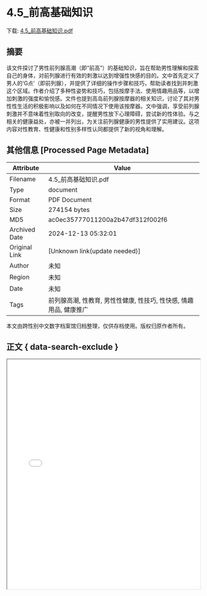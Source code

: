 # 4.5_前高基础知识

<!-- tcd_download_link -->
下载: <a href="../4.5_前高基础知识.pdf" download>4.5_前高基础知识.pdf</a>
<!-- tcd_download_link_end -->

## 摘要

<!-- tcd_abstract -->
该文件探讨了男性前列腺高潮（即“前高”）的基础知识，旨在帮助男性理解和探索自己的身体，对前列腺进行有效的刺激以达到增强性快感的目的。文中首先定义了男人的‘G点’（即前列腺），并提供了详细的操作步骤和技巧，帮助读者找到并刺激这个区域。作者介绍了多种性姿势和技巧，包括按摩手法、使用情趣用品等，以增加刺激的强度和愉悦感。文件也提到高岛前列腺按摩器的相关知识，讨论了其对男性性生活的积极影响以及如何在不同情况下使用该按摩器。文中强调，享受前列腺刺激并不意味着性别取向的改变，提醒男性放下心理障碍，尝试新的性体验。与之相关的健康益处，亦被一并列出，为关注前列腺健康的男性提供了实用建议。这项内容对性教育、性健康和性别多样性认同都提供了新的视角和理解。

<!-- tcd_abstract_end -->

## 其他信息 [Processed Page Metadata]

| Attribute       | Value                                  |
|-----------------|----------------------------------------|
| Filename        | 4.5_前高基础知识.pdf                             |
| Type            | document                                 |
| Format          | PDF Document                               |
| Size            | 274154 bytes                           |
| MD5             | ac0ec35777011200a2b47df312f002f6                                  |
| Archived Date   | 2024-12-13 05:32:01                             |
| Original Link   | [Unknown link(update needed)]                         |
| Author          | 未知                               |
| Region          | 未知                               |
| Date            | 未知                                 |
| Tags            | 前列腺高潮, 性教育, 男性性健康, 性技巧, 性快感, 情趣用品, 健康推广                                 |

本文由跨性别中文数字档案馆归档整理，仅供存档使用。版权归原作者所有。


## 正文 { data-search-exclude }

<!-- tcd_main_text -->
<iframe src="../4.5_前高基础知识.pdf" width="100%" height="600px">
    <p>无法显示PDF，请下载查看。</p>
</iframe>
<!-- tcd_main_text_end -->

